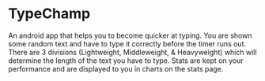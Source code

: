 # TypeChamp

An android app that helps you to become quicker at typing. You are shown some random text and have to type it correctly before the timer runs out.
There are 3 divisions (Lightweight, Middleweight, & Heavyweight) which will determine the length of the text you have to type.
Stats are kept on your performance and are displayed to you in charts on the stats page.